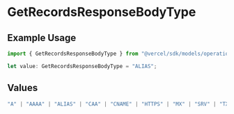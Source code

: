 # GetRecordsResponseBodyType

## Example Usage

```typescript
import { GetRecordsResponseBodyType } from "@vercel/sdk/models/operations/getrecords.js";

let value: GetRecordsResponseBodyType = "ALIAS";
```

## Values

```typescript
"A" | "AAAA" | "ALIAS" | "CAA" | "CNAME" | "HTTPS" | "MX" | "SRV" | "TXT" | "NS"
```
